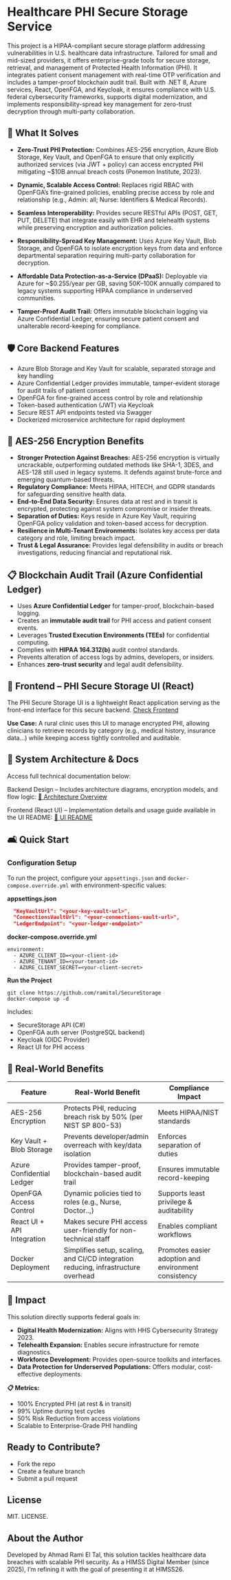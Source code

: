 # Healthcare PHI Secure Storage Service

This project is a HIPAA-compliant secure storage platform addressing vulnerabilities in U.S. healthcare data infrastructure. Tailored for small and mid-sized providers, it offers enterprise-grade tools for secure storage, retrieval, and management of Protected Health Information (PHI). It integrates patient consent management with real-time OTP verification and includes a tamper-proof blockchain audit trail. Built with .NET 8, Azure services, React, OpenFGA, and Keycloak, it ensures compliance with U.S. federal cybersecurity frameworks, supports digital modernization, and implements responsibility-spread key management for zero-trust decryption through multi-party collaboration.
## 📌 What It Solves

- **Zero-Trust PHI Protection:** Combines AES-256 encryption, Azure Blob Storage, Key Vault, and OpenFGA to ensure that only explicitly authorized services (via JWT + policy) can access encrypted PHI mitigating ~$10B annual breach costs (Ponemon Institute, 2023).

- **Dynamic, Scalable Access Control:** Replaces rigid RBAC with OpenFGA’s fine-grained policies, enabling precise access by role and relationship (e.g., Admin: all; Nurse: Identifiers & Medical Records).

- **Seamless Interoperability:** Provides secure RESTful APIs (POST, GET, PUT, DELETE) that integrate easily with EHR and telehealth systems while preserving encryption and authorization policies.

- **Responsibility-Spread Key Management:** Uses Azure Key Vault, Blob Storage, and OpenFGA to isolate encryption keys from data and enforce departmental separation requiring multi-party collaboration for decryption.

- **Affordable Data Protection-as-a-Service (DPaaS):** Deployable via Azure for ~$0.255/year per GB, saving $50K–$100K annually compared to legacy systems supporting HIPAA compliance in underserved communities.

- **Tamper-Proof Audit Trail:** Offers immutable blockchain logging via Azure Confidential Ledger, ensuring secure patient consent and unalterable record-keeping for compliance.
 

## 🛡️ Core Backend Features

- Azure Blob Storage and Key Vault for scalable, separated storage and key handling
- Azure Confidential Ledger provides immutable, tamper-evident storage for audit trails of patient consent
- OpenFGA for fine-grained access control by role and relationship
- Token-based authentication (JWT) via Keycloak
- Secure REST API endpoints tested via Swagger
- Dockerized microservice architecture for rapid deployment

## 🔐 AES-256 Encryption Benefits

- **Stronger Protection Against Breaches:**  AES-256 encryption is virtually uncrackable, outperforming outdated methods like SHA-1, 3DES, and AES-128 still used in legacy systems. It defends against brute-force and emerging quantum-based threats.
- **Regulatory Compliance:** Meets HIPAA, HITECH, and GDPR standards for safeguarding sensitive health data.
- **End-to-End Data Security:** Ensures data at rest and in transit is encrypted, protecting against system compromise or insider threats.
- **Separation of Duties:** Keys reside in Azure Key Vault, requiring OpenFGA policy validation and token-based access for decryption.
- **Resilience in Multi-Tenant Environments:** Isolates key access per data category and role, limiting breach impact.
- **Trust & Legal Assurance:** Provides legal defensibility in audits or breach investigations, reducing financial and reputational risk.

## 📋 Blockchain Audit Trail (Azure Confidential Ledger) 

- Uses **Azure Confidential Ledger** for tamper-proof, blockchain-based logging.
- Creates an **immutable audit trail** for PHI access and patient consent events.
- Leverages **Trusted Execution Environments (TEEs)** for confidential computing.
- Complies with **HIPAA 164.312(b)** audit control standards.
- Prevents alteration of access logs by admins, developers, or insiders.
- Enhances **zero-trust security** and legal audit defensibility.

## 🏥 Frontend – PHI Secure Storage UI (React)

The PHI Secure Storage UI is a lightweight React application serving as the front-end interface for this secure backend. 
[Check Frontend](./client/README.md)

**Use Case:** A rural clinic uses this UI to manage encrypted PHI, allowing clinicians to retrieve records by category (e.g., medical history, insurance data...) while keeping access tightly controlled and auditable. 

## 📁 System Architecture & Docs

Access full technical documentation below:

Backend Design – Includes architecture diagrams, encryption models, and flow logic: [📄 Architecture Overview](./docs/architecture.md)

Frontend (React UI) – Implementation details and usage guide available in the UI README: [📄 UI README](./client/README.md)



## 🛋‍ Quick Start

### Configuration Setup

To run the project, configure your `appsettings.json` and `docker-compose.override.yml` with environment-specific values:

**appsettings.json**
```json
  "KeyVaultUrl": "<your-key-vault-url>",
  "ConnectionsVaultUrl": "<your-connections-vault-url>",
  "LedgerEndpoint": "<your-ledger-endpoint>"
```
**docker-compose.override.yml**
```
environment:
  - AZURE_CLIENT_ID=<your-client-id>
  - AZURE_TENANT_ID=<your-tenant-id>
  - AZURE_CLIENT_SECRET=<your-client-secret>
  ```

**Run the Project**
```
git clone https://github.com/ramital/SecureStorage
docker-compose up -d
```

Includes:
- SecureStorage API (C#)
- OpenFGA auth server (PostgreSQL backend)
- Keycloak (OIDC Provider)
- React UI for PHI access


## 🤝 Real-World Benefits

| Feature                    | Real-World Benefit                                                      | Compliance Impact                     |
|---------------------------|------------------------------------------------------------------------|---------------------------------------|
| AES-256 Encryption        | Protects PHI, reducing breach risk by 50% (per NIST SP 800-53)         | Meets HIPAA/NIST standards            |
| Key Vault + Blob Storage  | Prevents developer/admin overreach with key/data isolation             | Enforces separation of duties         |
| Azure Confidential Ledger | Provides tamper-proof, blockchain-based audit trail | Ensures immutable record-keeping |
| OpenFGA Access Control    | Dynamic policies tied to roles (e.g., Nurse, Doctor..,)                | Supports least privilege & auditability |
| React UI + API Integration| Makes secure PHI access user-friendly for non-technical staff          | Enables compliant workflows           |
| Docker Deployment         | Simplifies setup, scaling, and CI/CD integration reducing, infrastructure overhead | Promotes easier adoption and environment consistency |


## 🔁 Impact

This solution directly supports federal goals in:

- **Digital Health Modernization:** Aligns with HHS Cybersecurity Strategy 2023.
- **Telehealth Expansion:** Enables secure infrastructure for remote diagnostics.
- **Workforce Development:** Provides open-source toolkits and interfaces.
- **Data Protection for Underserved Populations:** Offers modular, cost-effective deployments.

**📋 Metrics:**

- 100% Encrypted PHI (at rest & in transit)
- 99% Uptime during test cycles
- 50% Risk Reduction from access violations
- Scalable to Enterprise-Grade PHI handling




## Ready to Contribute?

- Fork the repo
- Create a feature branch
- Submit a pull request

## License

MIT. LICENSE.

## About the Author

Developed by Ahmad Rami El Tal, this solution tackles healthcare data breaches with scalable PHI security. As a HIMSS Digital Member (since 2025), I’m refining it with the goal of presenting it at HIMSS26.
